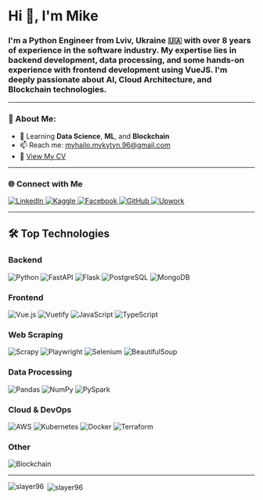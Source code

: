 <h1 align="left">Hi 👋, I'm Mike</h1>
<h3 align="left">I'm a Python Engineer from Lviv, Ukraine 🇺🇦 with over 8 years of experience in the software industry. My expertise lies in backend development, data processing, and some hands-on experience with frontend development using VueJS. I'm deeply passionate about AI, Cloud Architecture, and Blockchain technologies.</h3>

---

### 🌟 About Me:

- 🌱 Learning **Data Science**, **ML**, and **Blockchain**
- 📫 Reach me: [myhailo.mykytyn.96@gmail.com](mailto:myhailo.mykytyn.96@gmail.com)
- 📄 [View My CV](http://surl.li/qowlhl)

---

### 🌐 Connect with Me

<p align="left"> 
    <a href="https://linkedin.com/in/mykhailo-mykytyn" target="_blank"> <img src="https://img.shields.io/badge/-LinkedIn-0077B5?style=for-the-badge&logo=linkedin&logoColor=white" alt="LinkedIn"> </a> 
    <a href="https://kaggle.com/mykytyn" target="_blank"> <img src="https://img.shields.io/badge/-Kaggle-20BEFF?style=for-the-badge&logo=kaggle&logoColor=white" alt="Kaggle"> </a> 
    <a href="https://fb.com/mykytyn.myhailo" target="_blank"> <img src="https://img.shields.io/badge/-Facebook-1877F2?style=for-the-badge&logo=facebook&logoColor=white" alt="Facebook"> </a> 
    <a href="https://github.com/slayer96" target="_blank"> <img src="https://img.shields.io/badge/-GitHub-181717?style=for-the-badge&logo=github&logoColor=white" alt="GitHub"> </a>
    <a href="https://upwork.com/freelancers/~016ba7e8e64437ad85" target="_blank"> <img src="https://img.shields.io/badge/-Upwork-6FDA44?style=for-the-badge&logo=upwork&logoColor=white" alt="Upwork"> </a> 
</p>

---

## 🛠 Top Technologies

### Backend

![Python](https://img.shields.io/badge/-Python-3776AB?style=for-the-badge&labelColor=black&logo=python&logoColor=3776AB)
![FastAPI](https://img.shields.io/badge/-FastAPI-009688?style=for-the-badge&labelColor=black&logo=fastapi&logoColor=009688)
![Flask](https://img.shields.io/badge/-Flask-000000?style=for-the-badge&labelColor=black&logo=flask&logoColor=white)
![PostgreSQL](https://img.shields.io/badge/-PostgreSQL-336791?style=for-the-badge&labelColor=black&logo=postgresql&logoColor=336791)
![MongoDB](https://img.shields.io/badge/-MongoDB-47A248?style=for-the-badge&labelColor=black&logo=mongodb&logoColor=47A248)

### Frontend

![Vue.js](https://img.shields.io/badge/-Vue.js-4FC08D?style=for-the-badge&labelColor=black&logo=vue.js&logoColor=4FC08D)
![Vuetify](https://img.shields.io/badge/-Vuetify-1867C0?style=for-the-badge&labelColor=black&logo=vuetify&logoColor=1867C0)
![JavaScript](https://img.shields.io/badge/-JavaScript-F7DF1E?style=for-the-badge&labelColor=black&logo=javascript&logoColor=F7DF1E)
![TypeScript](https://img.shields.io/badge/-TypeScript-007ACC?style=for-the-badge&labelColor=black&logo=typescript&logoColor=007ACC)

### Web Scraping

![Scrapy](https://img.shields.io/badge/-Scrapy-0A9F5D?style=for-the-badge&labelColor=black&logo=scrapy&logoColor=0A9F5D)
![Playwright](https://img.shields.io/badge/-Playwright-2C3E50?style=for-the-badge&labelColor=black&logo=playwright&logoColor=2C3E50)
![Selenium](https://img.shields.io/badge/-Selenium-43B02A?style=for-the-badge&labelColor=black&logo=selenium&logoColor=43B02A)
![BeautifulSoup](https://img.shields.io/badge/-BeautifulSoup-232323?style=for-the-badge&labelColor=black&logo=python&logoColor=white)

### Data Processing

![Pandas](https://img.shields.io/badge/-Pandas-150458?style=for-the-badge&labelColor=black&logo=pandas&logoColor=150458)
![NumPy](https://img.shields.io/badge/-NumPy-013243?style=for-the-badge&labelColor=black&logo=numpy&logoColor=013243)
![PySpark](https://img.shields.io/badge/-PySpark-E25A1C?style=for-the-badge&labelColor=black&logo=apachespark&logoColor=E25A1C)

### Cloud & DevOps

![AWS](https://img.shields.io/badge/AWS-%23232F3E?style=for-the-badge&logo=amazonwebservices&labelColor=black)
![Kubernetes](https://img.shields.io/badge/-Kubernetes-326CE5?style=for-the-badge&labelColor=black&logo=kubernetes&logoColor=326CE5)
![Docker](https://img.shields.io/badge/-Docker-2496ED?style=for-the-badge&labelColor=black&logo=docker&logoColor=2496ED)
![Terraform](https://img.shields.io/badge/-Terraform-7B42BC?style=for-the-badge&labelColor=black&logo=terraform&logoColor=7B42BC)

### Other

![Blockchain](https://img.shields.io/badge/-Web3-2C3E50?style=for-the-badge&labelColor=black&logo=web3.js&logoColor=white)

---

<p><img align="left" src="https://github-readme-stats.vercel.app/api/top-langs?username=slayer96&show_icons=true&locale=en&layout=compact" alt="slayer96" /></p>

<p>&nbsp;<img align="center" src="https://github-readme-stats.vercel.app/api?username=slayer96&show_icons=true&locale=en" alt="slayer96" /></p>

[//]: # (<p><img align="center" src="https://github-readme-streak-stats.herokuapp.com/?user=slayer96&" alt="slayer96" /></p>)

